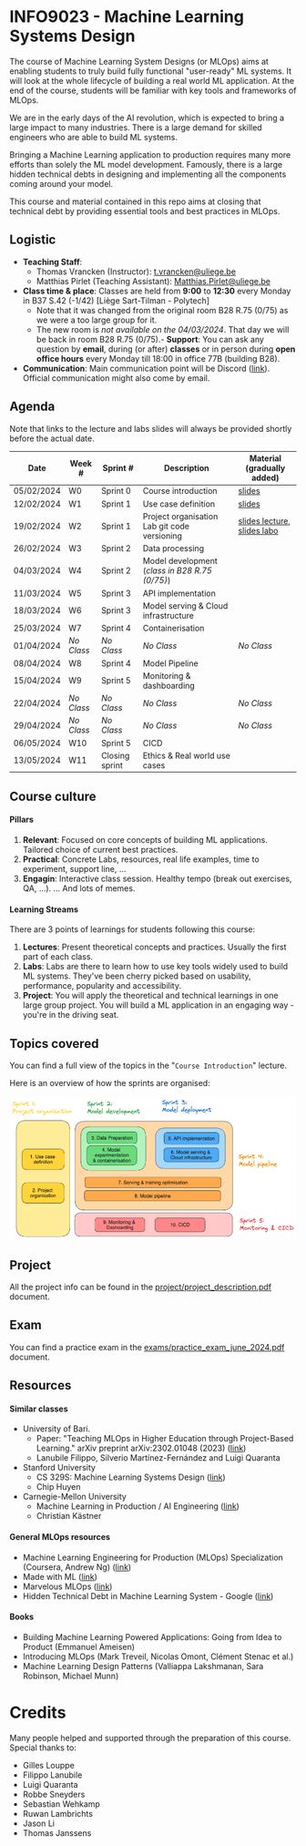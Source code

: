# INFO9023 - Machine Learning Systems Design

The course of Machine Learning System Designs (or MLOps) aims at enabling students to truly build fully functional "user-ready" ML systems. It will look at the whole lifecycle of building a real world ML application. At the end of the course, students will be familiar with key tools and frameworks of MLOps.

We are in the early days of the AI revolution, which is expected to bring a large impact to many industries. There is a large demand for skilled engineers who are able to build ML systems.

Bringing a Machine Learning application to production requires many more efforts than solely the ML model development. Famously, there is a large hidden technical debts in designing and implementing all the components coming around your model.

This course and material contained in this repo aims at closing that technical debt by providing essential tools and best practices in MLOps.

## Logistic
- **Teaching Staff**: 
  - Thomas Vrancken (Instructor): t.vrancken@uliege.be
  - Matthias Pirlet (Teaching Assistant): Matthias.Pirlet@uliege.be 
- **Class time & place**: Classes are held from **9:00** to **12:30** every Monday in B37 S.42 (-1/42) [Liège Sart-Tilman - Polytech]
  - Note that it was changed from the original room B28 R.75 (0/75) as we were a too large group for it.
  - The new room is *not available on the 04/03/2024*. That day we will be back in room B28 R.75 (0/75).- **Support**: You can ask any question by **email**, during (or after) **classes** or in person during **open office hours** every Monday till 18:00 in office 77B (building B28).
- **Communication**: Main communication point will be Discord ([link](https://discord.gg/4jsySN4z)). Official communication might also come by email.

## Agenda

Note that links to the lecture and labs slides will always be provided shortly before the actual date.

| Date       | Week #     | Sprint #       | Description                                       | Material (gradually added)                         |
|------------|------------|----------------|---------------------------------------------------|----------------------------------------------------|
| 05/02/2024 | W0         | Sprint 0       | Course introduction                               | [slides](lectures/00_course_introduction.pdf)      |
| 12/02/2024 | W1         | Sprint 1       | Use case definition                               | [slides](lectures/01_use_case_definition.pdf)      |
| 19/02/2024 | W2         | Sprint 1       | Project organisation<br/> Lab git code versioning | [slides lecture](lectures/02_project_organization.pdf), [slides labo](labs/02_lab_git_code_versioning.pdf) |
| 26/02/2024 | W3         | Sprint 2       | Data processing                                   |                                                    |
| 04/03/2024 | W4         | Sprint 2       | Model development              (_class in B28 R.75 (0/75)_)                   |                                                    |
| 11/03/2024 | W5         | Sprint 3       | API implementation                                |                                                    |
| 18/03/2024 | W6         | Sprint 3       | Model serving & Cloud infrastructure              |                                                    |
| 25/03/2024 | W7         | Sprint 4       | Containerisation                                  |                                                    |
| 01/04/2024 | _No Class_ | _No Class_     | _No Class_                                        | _No Class_                                         |
| 08/04/2024 | W8         | Sprint 4       | Model Pipeline                                    |                                                    |
| 15/04/2024 | W9         | Sprint 5       | Monitoring & dashboarding                         |                                                    |
| 22/04/2024 | _No Class_ | _No Class_     | _No Class_                                        | _No Class_                                         |
| 29/04/2024 | _No Class_ | _No Class_     | _No Class_                                        | _No Class_                                         |
| 06/05/2024 | W10        | Sprint 5       | CICD                                              |                                                    |
| 13/05/2024 | W11        | Closing sprint | Ethics & Real world use cases                     |                                                    |

## Course culture

#### Pillars
1. **Relevant**: Focused on core concepts of building ML applications. Tailored choice of current best practices.
2. **Practical**: Concrete Labs, resources, real life examples, time to experiment, support line, …
3. **Engagin**: Interactive class session. Healthy tempo (break out exercises, QA, …). … And lots of memes.

#### Learning Streams
There are 3 points of learnings for students following this course:
1. **Lectures**: Present theoretical concepts and practices. Usually the first part of each class.
2. **Labs**: Labs are there to learn how to use key tools widely used to build ML systems. They've been cherry picked based on usability, performance, popularity and accessibility. 
3. **Project**: You will apply the theoretical and technical learnings in one large group project. You will build a ML application in an engaging way - you're in the driving seat.

## Topics covered

You can find a full view of the topics in the "`Course Introduction`" lecture.

Here is an overview of how the sprints are organised:

![Topics overview](figures/classes_overview.png)

## Project 

All the project info can be found in the [project/project_description.pdf](project/project_description.pdf) document.

## Exam 

You can find a practice exam in the [exams/practice_exam_june_2024.pdf](exams/practice_exam_june_2024.pdf) document.

## Resources

#### Similar classes
- University of Bari.
  - Paper: "Teaching MLOps in Higher Education through Project-Based Learning." arXiv preprint arXiv:2302.01048 (2023) ([link](https://upcommons.upc.edu/bitstream/handle/2117/390805/ICSE_SEET_2023_MLOps.pdf?sequence=3))
  - Lanubile Filippo, Silverio Martínez-Fernández and Luigi Quaranta
- Stanford University
  - CS 329S: Machine Learning Systems Design ([link](https://stanford-cs329s.github.io/))
  - Chip Huyen
- Carnegie-Mellon University
  - Machine Learning in Production / AI Engineering ([link](https://ckaestne.github.io/seai/)) 
  - Christian Kästner

#### General MLOps resources
- Machine Learning Engineering for Production (MLOps) Specialization (Coursera, Andrew Ng) ([link](https://www.coursera.org/specializations/machine-learning-engineering-for-production-mlops?utm_campaign=video-youtube-mlops-video-series&utm_medium=institutions&utm_source=deeplearning-ai))
- Made with ML ([link](https://madewithml.com/))
- Marvelous MLOps ([link](https://marvelousmlops.substack.com/))
- Hidden Technical Debt in Machine Learning System - Google ([link](https://proceedings.neurips.cc/paper_files/paper/2015/file/86df7dcfd896fcaf2674f757a2463eba-Paper.pdf))

#### Books
- Building Machine Learning Powered Applications: Going from Idea to Product (Emmanuel Ameisen)
- Introducing MLOps (Mark Treveil, Nicolas Omont, Clément Stenac et al.)
- Machine Learning Design Patterns (Valliappa Lakshmanan, Sara Robinson, Michael Munn)

# Credits

Many people helped and supported through the preparation of this course. Special thanks to:
- Gilles Louppe
- Filippo Lanubile
- Luigi Quaranta
- Robbe Sneyders
- Sebastian Wehkamp
- Ruwan Lambrichts
- Jason Li
- Thomas Janssens